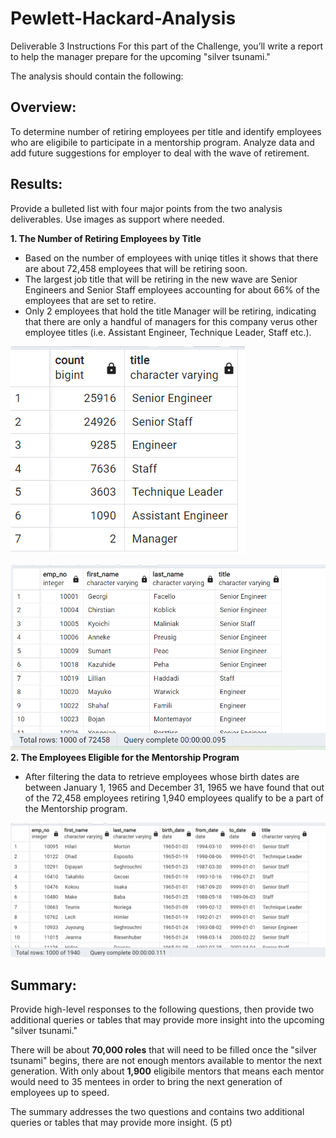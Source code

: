 # Pewlett-Hackard-Analysis

Deliverable 3 Instructions
For this part of the Challenge, you’ll write a report to help the manager prepare for the upcoming "silver tsunami."

The analysis should contain the following:

## Overview: 
To determine number of retiring employees per title and identify employees who are eligibile to participate in a mentorship program. Analyze data and add future suggestions for employer to deal with the wave of retirement.

## Results: 
Provide a bulleted list with four major points from the two analysis deliverables. Use images as support where needed.

**1. The Number of Retiring Employees by Title** 
 
  * Based on the number of employees with uniqe titles it shows that there are about 72,458 employees that will be retiring soon. 
  * The largest job title that will be retiring in the new wave are Senior Engineers and Senior Staff employees accounting for about 66% of the employees that are set to retire.
  * Only 2 employees that hold the title Manager will be retiring, indicating that there are only a handful of managers for this company verus other employee titles (i.e. Assistant Engineer, Technique Leader, Staff etc.).
  
 ![retiring_titles](https://github.com/vanessaneang/Pewlett-Hackard-Analysis/blob/main/retiring_titles.png)


 ![unique_titles](https://github.com/vanessaneang/Pewlett-Hackard-Analysis/blob/main/unique_titles.png)
**2. The Employees Eligible for the Mentorship Program**

  * After filtering the data to retrieve employees whose birth dates are between January 1, 1965 and December 31, 1965 we have found that out of the 72,458 employees retiring 1,940 employees qualify to be a part of the Mentorship program.


 ![mentorship_eligibility](https://github.com/vanessaneang/Pewlett-Hackard-Analysis/blob/main/mentorship_eligibility.png)

## Summary: 
Provide high-level responses to the following questions, then provide two additional queries or tables that may provide more insight into the upcoming "silver tsunami."

There will be about **70,000 roles** that will need to be filled once the "silver tsunami" begins, there are not enough mentors available to mentor the next generation. With only about **1,900** eligibile mentors that means each mentor would need to 35 mentees in order to bring the next generation of employees up to speed. 

The summary addresses the two questions and contains two additional queries or tables that may provide more insight. (5 pt)
